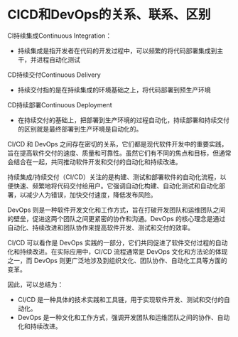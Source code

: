 # CICD和DevOps的关系、联系、区别

CI持续集成Continuous Integration：

- 持续集成是指开发者在代码的开发过程中，可以频繁的将代码部署集成到主干，并进程自动化测试

CD持续交付Continuous Delivery

- 持续交付指的是在持续集成的环境基础之上，将代码部署到预生产环境

CD持续部署Continuous Deployment

- 在持续交付的基础上，把部署到生产环境的过程自动化，持续部署和持续交付的区别就是最终部署到生产环境是自动化的。

CI/CD 和 DevOps 之间存在密切的关系，它们都是现代软件开发中的重要实践，旨在提高软件交付的速度、质量和可靠性。虽然它们有不同的焦点和目标，但通常会结合在一起，共同推动软件开发和交付的自动化和持续改进。

持续集成/持续交付（CI/CD）关注的是构建、测试和部署软件的自动化流程，以便快速、频繁地将代码交付给用户。它强调自动化构建、自动化测试和自动化部署，以减少人为错误，加快交付速度，降低发布风险。

DevOps 则是一种软件开发文化和工作方式，旨在打破开发团队和运维团队之间的壁垒，促进这两个团队之间更紧密的协作和沟通。DevOps 的核心理念是通过自动化、持续改进和团队协作来提高软件开发、测试和交付的效率。

CI/CD 可以看作是 DevOps 实践的一部分，它们共同促进了软件交付过程的自动化和持续改进。在实际应用中，CI/CD 流程通常是 DevOps 文化和方法论的体现之一，而 DevOps 则更广泛地涉及到组织文化、团队协作、自动化工具等方面的变革。

因此，可以总结为：

- CI/CD 是一种具体的技术实践和工具链，用于实现软件开发、测试和交付的自动化。
- DevOps 是一种文化和工作方式，强调开发团队和运维团队之间的协作、自动化和持续改进。